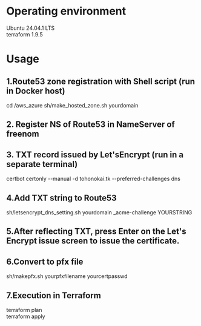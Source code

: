 # Operating environment  
Ubuntu 24.04.1 LTS  
terraform 1.9.5    

# Usage  

## 1.Route53 zone registration with Shell script (run in Docker host)    
cd /aws_azure
sh/make_hosted_zone.sh yourdomain

## 2. Register NS of Route53 in NameServer of freenom  

## 3. TXT record issued by Let'sEncrypt (run in a separate terminal)  
certbot certonly --manual -d tohonokai.tk --preferred-challenges dns

## 4.Add TXT string to Route53  
sh/letsencrypt_dns_setting.sh yourdomain _acme-challenge YOURSTRING

## 5.After reflecting TXT, press Enter on the Let's Encrypt issue screen to issue the certificate.  

## 6.Convert to pfx file  
sh/makepfx.sh yourpfxfilename yourcertpasswd

## 7.Execution in Terraform  
terraform plan  
terraform apply
